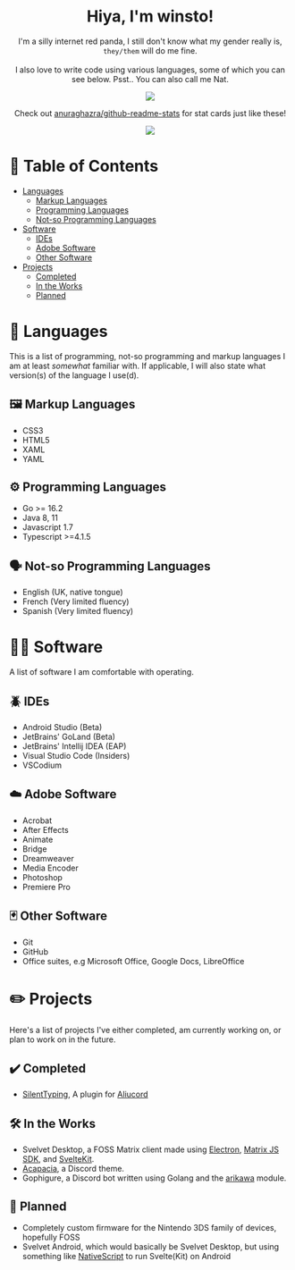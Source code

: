 <h1 align="center">
  Hiya, I'm winsto!
</h1>
<p align="center">
  I'm a silly internet red panda, I still don't know what my gender really is, <code>they/them</code> will do me fine.
  <br>
  <br>
  I also love to write code using various languages, some of which you can see below. Psst.. You can also call me Nat.
</p>

<p align="center">
  <img src="https://github-readme-stats.vercel.app/api/wakatime?username=WinstonSepruko&layout=compact&theme=slateorange">
</p>

<p align="center">
  Check out <a href="https://github.com/anuraghazra/github-readme-stats">anuraghazra/github-readme-stats</a> for stat cards just like these!
<p>

<p align="center">
  <img align="center" src="https://github-readme-stats.vercel.app/api/top-langs/?username=anuraghazra&layout=compact&theme=slateorange">
</p>

# 📃 Table of Contents
- [Languages](#-languages)
  - [Markup Languages](#-markup-languages)
  - [Programming Languages](#-programming-languages)
  - [Not-so Programming Languages](#%EF%B8%8F-not-so-programming-languages)
- [Software](#-software)
  - [IDEs](#-ides)
  - [Adobe Software](#%EF%B8%8F-adobe-software)
  - [Other Software](#-other-software)
- [Projects](#%EF%B8%8F-projects)
  - [Completed](#%EF%B8%8F-completed)
  - [In the Works](#%EF%B8%8F-in-the-works)
  - [Planned](#-planned)

# 📰 Languages
This is a list of programming, not-so programming and markup languages I am at least *somewhat* familiar with. If applicable, I will also state what version(s) of the language I use(d).

## 🖼️ Markup Languages
- CSS3
- HTML5
- XAML
- YAML

## ⚙️ Programming Languages
- Go >= 16.2
- Java 8, 11
- Javascript 1.7
- Typescript >=4.1.5

## 🗣️ Not-so Programming Languages
- English (UK, native tongue)
- French (Very limited fluency)
- Spanish (Very limited fluency)

# 🧑‍💻 Software
A list of software I am comfortable with operating.

## 🪲 IDEs
- Android Studio (Beta)
- JetBrains' GoLand (Beta)
- JetBrains' Intellij IDEA (EAP)
- Visual Studio Code (Insiders)
- VSCodium

## ☁️ Adobe Software
- Acrobat
- After Effects
- Animate
- Bridge
- Dreamweaver
- Media Encoder
- Photoshop
- Premiere Pro

## 🃏 Other Software
- Git
- GitHub
- Office suites, e.g Microsoft Office, Google Docs, LibreOffice

# ✏️ Projects
Here's a list of projects I've either completed, am currently working on, or plan to work on in the future.

## ✔️ Completed
- [SilentTyping](https://github.com/WinstonSepruko/aliucord-plugins/tree/main/SilentTyping), A plugin for [Aliucord](https://github.com/Aliucord/Aliucord)

## 🛠️ In the Works
- Svelvet Desktop, a FOSS Matrix client made using [Electron](https://github.com/electron/electron), [Matrix JS SDK](https://github.com/matrix-org/matrix-js-sdk), and [SvelteKit](https://github.com/sveltejs/kit).
- [Acapacia](https://github.com/Winstons-Discord-Stuff/acapacia), a Discord theme.
- Gophigure, a Discord bot written using Golang and the [arikawa](https://github.com/diamondburned/arikawa) module.

## 💭 Planned
- Completely custom firmware for the Nintendo 3DS family of devices, hopefully FOSS
- Svelvet Android, which would basically be Svelvet Desktop, but using something like [NativeScript](https://github.com/NativeScript/NativeScript) to run Svelte(Kit) on Android
